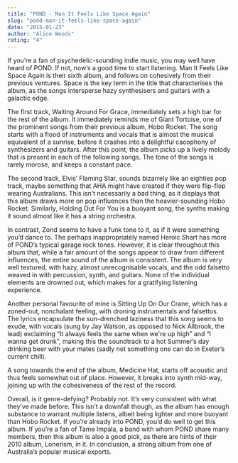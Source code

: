```yaml
---
title: "POND - Man It Feels Like Space Again"
slug: "pond-man-it-feels-like-space-again"
date: "2015-01-23"
author: "Alice Woods"
rating: "4"
---
```


If you’re a fan of psychedelic-sounding indie music, you may well have heard of POND. If not, now’s a good time to start listening. Man It Feels Like Space Again is their sixth album, and follows on cohesively from their previous ventures. Space is the key term in the title that characterises the album, as the songs intersperse hazy synthesisers and guitars with a galactic edge.

The first track, Waiting Around For Grace, immediately sets a high bar for the rest of the album. It immediately reminds me of Giant Tortoise, one of the prominent songs from their previous album, Hobo Rocket. The song starts with a flood of instruments and vocals that is almost the musical equivalent of a sunrise, before it crashes into a delightful cacophony of synthesizers and guitars. After this point, the album picks up a lively melody that is present in each of the following songs. The tone of the songs is rarely morose, and keeps a constant pace.

The second track, Elvis’ Flaming Star, sounds bizarrely like an eighties pop track, maybe something that AHA might have created if they were flip-flop wearing Australians. This isn’t necessarily a bad thing, as it displays that this album draws more on pop influences than the heavier-sounding Hobo Rocket. Similarly, Holding Out For You is a buoyant song, the synths making it sound almost like it has a string orchestra.

In contrast, Zond seems to have a funk tone to it, as if it were something you’d dance to. The perhaps inappropriately named Heroic Shart has more of POND’s typical garage rock tones. However, it is clear throughout this album that, while a fair amount of the songs appear to draw from different influences, the entire sound of the album is consistent. The album is very well textured, with hazy, almost unrecognisable vocals, and the odd falsetto weaved in with percussion, synth, and guitars. None of the individual elements are drowned out, which makes for a gratifying listening experience.

Another personal favourite of mine is Sitting Up On Our Crane, which has a zoned-out, nonchalant feeling, with droning instrumentals and falsettos. The lyrics encapsulate the sun-drenched laziness that this song seems to exude, with vocals (sung by Jay Watson, as opposed to Nick Allbrook, the lead) exclaiming “It always feels the same when we're up high” and “I wanna get drunk”, making this the soundtrack to a hot Summer’s day drinking beer with your mates (sadly not something one can do in Exeter’s current chill).

A song towards the end of the album, Medicine Hat, starts off acoustic and thus feels somewhat out of place. However, it breaks into synth mid-way, joining up with the cohesiveness of the rest of the record.

Overall, is it genre-defying? Probably not. It’s very consistent with what they’ve made before. This isn’t a downfall though, as the album has enough substance to warrant multiple listens, albeit being lighter and more buoyant than Hobo Rocket. If you’re already into POND, you’d do well to get this album. If you’re a fan of Tame Impala, a band with whom POND share many members, then this album is also a good pick, as there are hints of their 2010 album, Lonerism, in it. In conclusion, a strong album from one of Australia’s popular musical exports.
